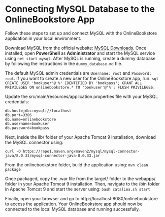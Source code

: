 # Connecting MySQL Database to the OnlineBookstore App

Follow these steps to set up and connect MySQL with the OnlineBookstore application in your local environment.

Download MySQL from the official website: [MySQL Downloads](https://dev.mysql.com/downloads/mysql/). Once installed, open **PowerShell** as **Administrator** and start the MySQL service using `net start mysql`. After MySQL is running, create a dummy database by following the instructions in the `dummy_database.md` file.

The default MySQL admin credentials are `Username: root` and `Password: root`. If you want to create a new user for the OnlineBookstore app, run:
`sql
CREATE USER 'bookuser'@'%' IDENTIFIED BY 'bookpass';
GRANT ALL PRIVILEGES ON onlinebookstore.* TO 'bookuser'@'%';
FLUSH PRIVILEGES;`

Update the src/main/resources/application.properties file with your MySQL credentials:

```db.driver=com.mysql.cj.jdbc.Driver
db.host=jdbc:mysql://localhost
db.port=3306
db.name=onlinebookstore
db.username=bookuser
db.password=bookpass
```

Next, inside the lib/ folder of your Apache Tomcat 9 installation, download the MySQL connector using:

`curl -O https://repo1.maven.org/maven2/mysql/mysql-connector-java/8.0.33/mysql-connector-java-8.0.33.jar`

From the onlinebookstore folder, build the application using:
`mvn clean package`

Once packaged, copy the .war file from the target/ folder to the webapps/ folder in your Apache Tomcat 9 installation. Then, navigate to the /bin folder in Apache Tomcat 9 and start the server using:
`bash catalina.sh start`

Finally, open your browser and go to http://localhost:8080/onlinebookstore to access the application. Your OnlineBookstore app should now be connected to the local MySQL database and running successfully.

